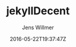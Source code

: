 ---
title: "jekyllDecent"
github: https://github.com/jwillmer/jekyllDecent
demo: https://jwillmer.github.io/jekyllDecent/
author: Jens Willmer
draft: true
ssg:
  - Jekyll
cms:
  - No Cms
date: 2016-05-22T19:37:47Z
github_branch: gh-pages
---